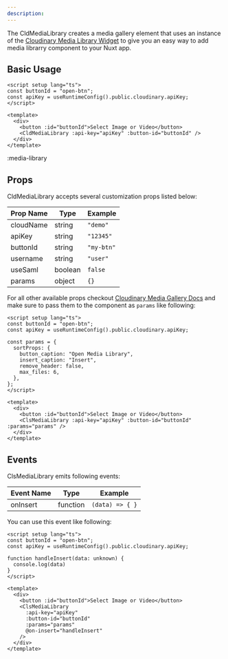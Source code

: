 ```yaml
---
description: 
---
```


The CldMediaLibrary creates a media gallery element that uses an instance of the [Cloudinary Media Library Widget](https://cloudinary.com/documentation/media_library_widget) to give you an easy way to add media librarry component to your Nuxt app.

## Basic Usage

```vue
<script setup lang="ts">
const buttonId = "open-btn";
const apiKey = useRuntimeConfig().public.cloudinary.apiKey;
</script>

<template>
  <div>
    <button :id="buttonId">Select Image or Video</button>
    <CldMediaLibrary :api-key="apiKey" :button-id="buttonId" />
  </div>
</template>
```

:media-library

## Props

CldMediaLibrary accepts several customization props listed below:

| Prop Name | Type    | Example    |
| --------- | ------- | ---------- |
| cloudName | string  | `"demo"`   |
| apiKey    | string  | `"12345"`  |
| buttonId  | string  | `"my-btn"` |
| username  | string  | `"user"`   |
| useSaml   | boolean | `false`    |
| params    | object  | `{}`       |

For all other available props checkout [Cloudinary Media Gallery Docs](https://cloudinary.com/documentation/media_library_widget#2_set_the_configuration_options) and make sure to pass them to the component as `params` like following:

```vue
<script setup lang="ts">
const buttonId = "open-btn";
const apiKey = useRuntimeConfig().public.cloudinary.apiKey;

const params = {
  sortProps: {
    button_caption: "Open Media Library",
    insert_caption: "Insert",
    remove_header: false,
    max_files: 6,
  },
};
</script>

<template>
  <div>
    <button :id="buttonId">Select Image or Video</button>
    <ClsMediaLibrary :api-key="apiKey" :button-id="buttonId" :params="params" />
  </div>
</template>
```

## Events

ClsMediaLibrary emits following events:

| Event Name | Type     | Example         |
| ---------- | -------- | --------------- |
| onInsert   | function | `(data) => { }` |

You can use this event like following:

```vue
<script setup lang="ts">
const buttonId = "open-btn";
const apiKey = useRuntimeConfig().public.cloudinary.apiKey;

function handleInsert(data: unknown) {
  console.log(data)
}
</script>

<template>
  <div>
    <button :id="buttonId">Select Image or Video</button>
    <ClsMediaLibrary
      :api-key="apiKey"
      :button-id="buttonId"
      :params="params"
      @on-insert="handleInsert"
    />
  </div>
</template>
```

